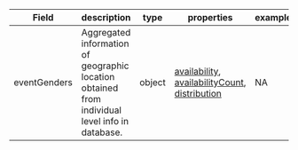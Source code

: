 |Field | description | type | properties | example | enum|
| ---| ---| ---| ---| ---| --- |
| eventGenders | Aggregated information of geographic location obtained from individual level info in database. | object | [availability](./availability.md), [availabilityCount](./availabilityCount.md), [distribution](./distribution.md) | NA | NA|
